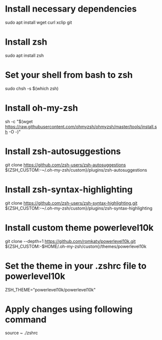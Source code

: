 # Install necessary dependencies
sudo apt install wget curl xclip git

# Install zsh
sudo apt install zsh

# Set your shell from bash to zsh
sudo chsh -s $(which zsh)

# Install oh-my-zsh
sh -c "$(wget https://raw.githubusercontent.com/ohmyzsh/ohmyzsh/master/tools/install.sh -O -)"

# Install zsh-autosuggestions
git clone https://github.com/zsh-users/zsh-autosuggestions ${ZSH_CUSTOM:-~/.oh-my-zsh/custom}/plugins/zsh-autosuggestions

# Install zsh-syntax-highlighting
git clone https://github.com/zsh-users/zsh-syntax-highlighting.git ${ZSH_CUSTOM:-~/.oh-my-zsh/custom}/plugins/zsh-syntax-highlighting

# Install custom theme powerlevel10k
git clone --depth=1 https://github.com/romkatv/powerlevel10k.git ${ZSH_CUSTOM:-$HOME/.oh-my-zsh/custom}/themes/powerlevel10k

# Set the theme in your .zshrc file to powerlevel10k
ZSH_THEME="powerlevel10k/powerlevel10k"

# Apply changes using following command
source ~ ./zshrc
